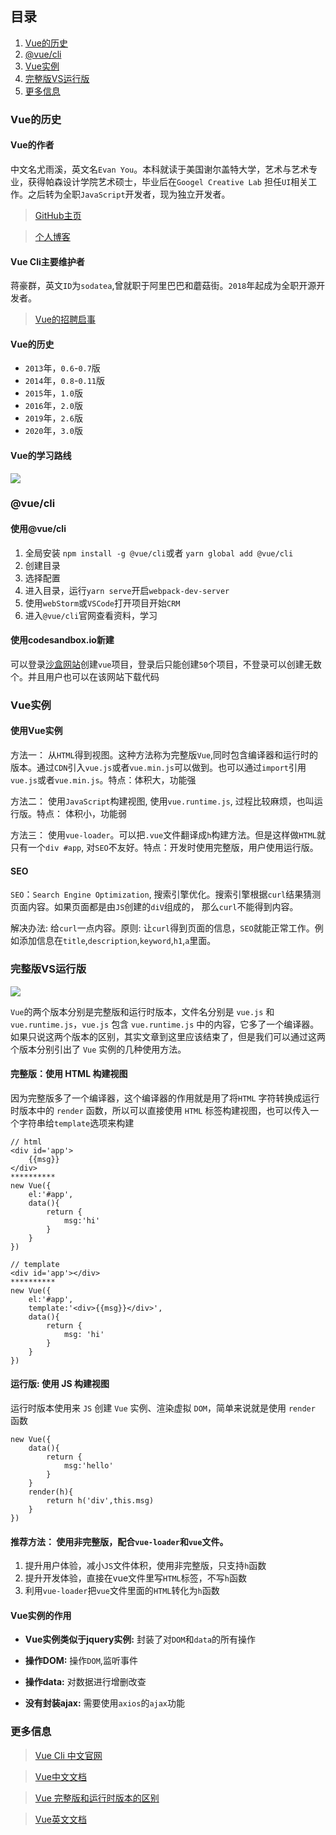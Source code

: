 ## 目录
1. [Vue的历史](#Vue的历史)
2. [@vue/cli](#@vue/cli)
3. [Vue实例](#Vue实例)
4. [完整版VS运行版](#完整版VS运行版)
5. [更多信息](#更多信息)


### Vue的历史
#### Vue的作者
中文名尤雨溪，英文名`Evan You`。本科就读于美国谢尔盖特大学，艺术与艺术专业，获得帕森设计学院艺术硕士，毕业后在`Googel Creative Lab` 担任`UI`相关工作。之后转为全职`JavaScript`开发者，现为独立开发者。
>[GitHub主页](https://github.com/yyx990803?tab=repositories)

>[个人博客](https://evanyou.me/)
#### Vue Cli主要维护者
蒋豪群，英文`ID`为`sodatea`,曾就职于阿里巴巴和蘑菇街。`2018`年起成为全职开源开发者。
>[Vue的招聘启事](https://zhuanlan.zhihu.com/p/34846823)

#### Vue的历史
* `2013`年，`0.6`-`0.7`版
* `2014`年，`0.8`-`0.11`版
* `2015`年，`1.0`版
* `2016`年，`2.0`版
* `2019`年，`2.6`版
* `2020`年，`3.0`版

#### Vue的学习路线
![](https://user-gold-cdn.xitu.io/2020/3/15/170de1b244282924?w=1560&h=437&f=jpeg&s=64245)
### @vue/cli
#### 使用@vue/cli
1. 全局安装 `npm install -g @vue/cli`或者
`yarn global add @vue/cli`
2. 创建目录
3. 选择配置
4. 进入目录，运行`yarn serve`开启`webpack-dev-server`
4. 使用`webStorm`或`VSCode`打开项目开始`CRM`
5. 进入`@vue/cli`官网查看资料，学习

#### 使用codesandbox.io新建
可以登录[沙盒网站](https://codesandbox.io/)创建`vue`项目，登录后只能创建`50`个项目，不登录可以创建无数个。并且用户也可以在该网站下载代码
### Vue实例
#### 使用Vue实例
方法一： 从`HTML`得到视图。这种方法称为完整版`Vue`,同时包含编译器和运行时的版本。通过`CDN`引入`vue.js`或者`vue.min.js`可以做到。也可以通过`import`引用`vue.js`或者`vue.min.js`。特点：体积大，功能强

方法二： 使用`JavaScript`构建视图, 使用`vue.runtime.js`, 过程比较麻烦，也叫运行版。特点： 体积小，功能弱

方法三： 使用`vue-loader`。可以把`.vue`文件翻译成`h`构建方法。但是这样做`HTML`就只有一个`div #app`, 对`SEO`不友好。特点：开发时使用完整版，用户使用运行版。

#### SEO
`SEO`：`Search Engine Optimization`, 搜索引擎优化。搜索引擎根据`curl`结果猜测页面内容。如果页面都是由`JS`创建的`diV`组成的， 那么`curl`不能得到内容。

解决办法: 给`curl`一点内容。原则: 让`curl`得到页面的信息，`SEO`就能正常工作。例如添加信息在`title`,`description`,`keyword`,`h1`,`a`里面。
### 完整版VS运行版
![](https://user-gold-cdn.xitu.io/2020/3/15/170deaa3fb1ae181?w=1062&h=326&f=jpeg&s=66465)

`Vue`的两个版本分别是完整版和运行时版本，文件名分别是 `vue.js` 和 `vue.runtime.js`，`vue.js` 包含 `vue.runtime.js` 中的内容，它多了一个编译器。如果只说这两个版本的区别，其实文章到这里应该结束了，但是我们可以通过这两个版本分别引出了 `Vue` 实例的几种使用方法。

#### 完整版：使用 HTML 构建视图
因为完整版多了一个编译器，这个编译器的作用就是用了将`HTML` 字符转换成运行时版本中的 `render` 函数，所以可以直接使用 `HTML` 标签构建视图，也可以传入一个字符串给`template`选项来构建
```
// html 
<div id='app'>
    {{msg}}
</div>
**********
new Vue({
    el:'#app',
    data(){
        return {
            msg:'hi'
        }
    }
})
```
```
// template
<div id='app'></div>
**********
new Vue({
    el:'#app',
    template:'<div>{{msg}}</div>',
    data(){
        return {
            msg: 'hi'
        }
    }
})
```
#### 运行版: 使用 JS 构建视图
运行时版本使用来 `JS` 创建 `Vue` 实例、渲染虚拟 `DOM`，简单来说就是使用 `render` 函数
```
new Vue({
    data(){
        return {
            msg:'hello'
        }
    }
    render(h){
        return h('div',this.msg)
    }
})
```
#### 推荐方法： 使用非完整版，配合`vue-loader`和`vue`文件。
1. 提升用户体验，减小`JS`文件体积，使用非完整版，只支持`h`函数
2. 提升开发体验，直接在vue文件里写`HTML`标签，不写`h`函数
3. 利用`vue-loader`把`vue`文件里面的`HTML`转化为`h`函数

#### Vue实例的作用
* **Vue实例类似于jquery实例:** 封装了对`DOM`和`data`的所有操作

* **操作DOM:** 操作`DOM`,监听事件
* **操作data:** 对数据进行增删改查
* **没有封装ajax:** 需要使用`axios`的`ajax`功能
### 更多信息
>[Vue Cli 中文官网](https://cli.vuejs.org/zh/guide/installation.html)

>[Vue中文文档](https://cn.vuejs.org/index.html)

>[Vue 完整版和运行时版本的区别](https://juejin.im/post/5e5677fe6fb9a07cb83e2439)

>[Vue英文文档](https://vuejs.org/)
